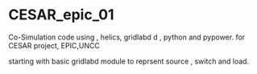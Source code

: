 # CESAR_epic_01
Co-Simulation code using , helics, gridlabd d , python and pypower. for CESAR project, EPIC,UNCC

starting with basic gridlabd module to reprsent source , switch and load.
